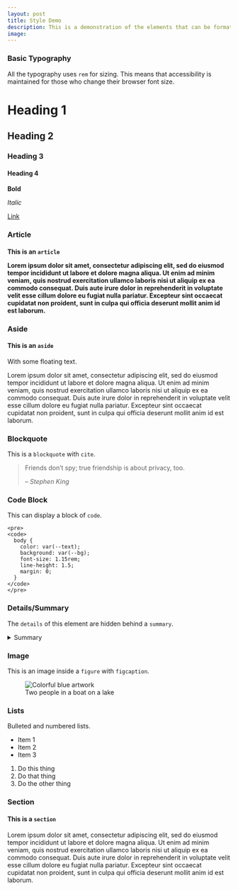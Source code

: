 ```yaml
---
layout: post
title: Style Demo
description: This is a demonstration of the elements that can be formatted using CSS.
image: 
---
```

### Basic Typography

All the typography uses `rem` for sizing. This means that accessibility is maintained for those who change their browser font size.

# Heading 1

## Heading 2

### Heading 3

#### Heading 4

**Bold**

*Italic*

[Link](https://example.com)


### Article

<article>
<h4>This is an <code>article</code></hr>
<p>Lorem ipsum dolor sit amet, consectetur adipiscing elit, sed do eiusmod tempor incididunt ut labore et dolore magna aliqua. Ut enim ad minim veniam, quis nostrud exercitation ullamco laboris nisi ut aliquip ex ea commodo consequat. Duis aute irure dolor in reprehenderit in voluptate velit esse cillum dolore eu fugiat nulla pariatur. Excepteur sint occaecat cupidatat non proident, sunt in culpa qui officia deserunt mollit anim id est laborum.</p>
</article>


### Aside

<aside>
<h4>This is an <code>aside</code></h4>
<p>With some floating text.</p>
</aside>
Lorem ipsum dolor sit amet, consectetur adipiscing elit, sed do eiusmod tempor incididunt ut labore et dolore magna aliqua. Ut enim ad minim veniam, quis nostrud exercitation ullamco laboris nisi ut aliquip ex ea commodo consequat. Duis aute irure dolor in reprehenderit in voluptate velit esse cillum dolore eu fugiat nulla pariatur. Excepteur sint occaecat cupidatat non proident, sunt in culpa qui officia deserunt mollit anim id est laborum.


### Blockquote

This is a `blockquote` with `cite`.

> Friends don’t spy; true friendship is about privacy, too.
>
> <cite>– Stephen King</cite>


### Code Block

This can display a block of `code`.

```
<pre>
<code>
  body {
    color: var(--text);
    background: var(--bg);
    font-size: 1.15rem;
    line-height: 1.5;
    margin: 0;
  }
</code>
</pre>
```


### Details/Summary

The `details` of this element are hidden behind a `summary`.

<details>
  <summary>Summary</summary>
  <p>Some text.</p>
</details>


### Image

This is an image inside a `figure` with `figcaption`.

<figure>
  <img alt="Colorful blue artwork" src="{{ site.baseurl }}/images/blue.jpg">
  <figcaption>Two people in a boat on a lake</figcaption>
</figure>


### Lists

Bulleted and numbered lists.

* Item 1
* Item 2
* Item 3

1. Do this thing
2. Do that thing
3. Do the other thing


### Section

<section>
<h4>This is a <code>section</code></h4>
<p>Lorem ipsum dolor sit amet, consectetur adipiscing elit, sed do eiusmod tempor incididunt ut labore et dolore magna aliqua. Ut enim ad minim veniam, quis nostrud exercitation ullamco laboris nisi ut aliquip ex ea commodo consequat. Duis aute irure dolor in reprehenderit in voluptate velit esse cillum dolore eu fugiat nulla pariatur. Excepteur sint occaecat cupidatat non proident, sunt in culpa qui officia deserunt mollit anim id est laborum.</p>
</section>